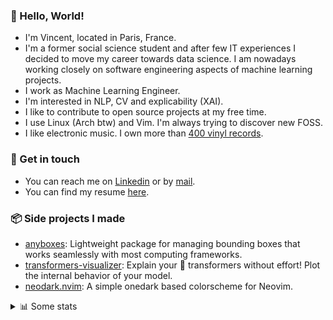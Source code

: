 ### 👋 Hello, World!

- I'm Vincent, located in Paris, France.
- I'm a former social science student and after few IT experiences I decided to move my career towards data science. I am nowadays working closely on software engineering aspects of machine learning projects.
- I work as Machine Learning Engineer.
- I'm interested in NLP, CV and explicability (XAI).
- I like to contribute to open source projects at my free time.
- I use Linux (Arch btw) and Vim. I'm always trying to discover new FOSS.
- I like electronic music. I own more than [400 vinyl records](https://www.discogs.com/user/Voigt_Kampff/collection).

### 🔗 Get in touch

- You can reach me on [Linkedin](https://www.linkedin.com/in/vincent-duchauffour-3a9641155/) or by [mail](mailto:vincent.duchauffour@proton.me).
- You can find my resume [here](https://raw.githubusercontent.com/VDuchauffour/resume/main/resume.pdf).

### 📦 Side projects I made

- [anyboxes](https://github.com/VDuchauffour/anyboxes): Lightweight package for managing bounding boxes that works seamlessly with most computing frameworks.
- [transformers-visualizer](https://github.com/VDuchauffour/transformers-visualizer): Explain your 🤗 transformers without effort! Plot the internal behavior of your model. 
- [neodark.nvim](https://github.com/VDuchauffour/neodark.nvim): A simple onedark based colorscheme for Neovim.

<details><summary>📊 Some stats</summary>  
  
<p align="center">
  <img alt="VDuchauffour's github stats" src="https://github-readme-stats.vercel.app/api?username=VDuchauffour&include_all_commits=true&show_icons=true&theme=react"/>
  <br />
  <img alt="VDuchauffour's streak stats" src="https://streak-stats.demolab.com?user=VDuchauffour&theme=react"/>
  <br />
  <img alt="VDuchauffour's language stats" src="https://github-readme-stats.vercel.app/api/top-langs/?username=VDuchauffour&count_private=true&include_all_commits=true&show_icons=true&layout=compact&theme=react"/>
  <!--   <br />
  <img alt="VDuchauffour's Wakatime stats" src="https://github-readme-stats.vercel.app/api/wakatime?username=VDuchauffour&theme=react"/> -->
</p>

#### 🧭 Wakatime stats
<!--START_SECTION:waka-->
![Code Time](http://img.shields.io/badge/Code%20Time-786%20hrs%2042%20mins-blue)

![Lines of code](https://img.shields.io/badge/From%20Hello%20World%20I%27ve%20Written-61.7%20thousand%20lines%20of%20code-blue)

**🐱 My GitHub Data** 

> 📦 43.4 kB Used in GitHub's Storage 
 > 
> 🏆 1,577 Contributions in the Year 2023
 > 
> 🚫 Not Opted to Hire
 > 
> 📜 7 Public Repositories 
 > 
> 🔑 2 Private Repositories 
 > 
**I'm a Night 🦉** 

```text
🌞 Morning                38 commits          █░░░░░░░░░░░░░░░░░░░░░░░░   05.96 % 
🌆 Daytime                233 commits         █████████░░░░░░░░░░░░░░░░   36.52 % 
🌃 Evening                208 commits         ████████░░░░░░░░░░░░░░░░░   32.60 % 
🌙 Night                  159 commits         ██████░░░░░░░░░░░░░░░░░░░   24.92 % 
```
📅 **I'm Most Productive on Wednesday** 

```text
Monday                   137 commits         █████░░░░░░░░░░░░░░░░░░░░   21.47 % 
Tuesday                  61 commits          ██░░░░░░░░░░░░░░░░░░░░░░░   09.56 % 
Wednesday                156 commits         ██████░░░░░░░░░░░░░░░░░░░   24.45 % 
Thursday                 122 commits         █████░░░░░░░░░░░░░░░░░░░░   19.12 % 
Friday                   76 commits          ███░░░░░░░░░░░░░░░░░░░░░░   11.91 % 
Saturday                 20 commits          █░░░░░░░░░░░░░░░░░░░░░░░░   03.13 % 
Sunday                   66 commits          ███░░░░░░░░░░░░░░░░░░░░░░   10.34 % 
```


📊 **This Week I Spent My Time On** 

```text
💬 Programming Languages: 
Python                   1 hr 6 mins         ███████████████░░░░░░░░░░   59.85 % 
INI                      21 mins             █████░░░░░░░░░░░░░░░░░░░░   19.71 % 
Other                    13 mins             ███░░░░░░░░░░░░░░░░░░░░░░   12.66 % 
Text                     2 mins              █░░░░░░░░░░░░░░░░░░░░░░░░   02.49 % 
XML                      2 mins              █░░░░░░░░░░░░░░░░░░░░░░░░   02.31 % 
```


 Last Updated on 04/08/2023 00:41:01 UTC
<!--END_SECTION:waka-->
</details>

